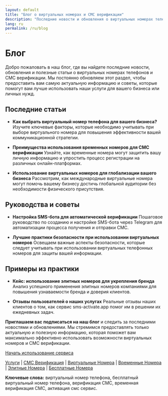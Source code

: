 ```yaml
---
layout: default
title: "Блог о виртуальных номерах и СМС верификации"
description: "Последние новости и обновления о виртуальных номерах телефонов, СМС верификации и как они могут быть использованы для улучшения вашего бизнеса."
lang: ru
permalink: /ru/blog
---
```


# Блог

Добро пожаловать в наш блог, где вы найдете последние новости, обновления и полезные статьи о виртуальных номерах телефонов и СМС верификации. Мы постоянно обновляем этот раздел, чтобы предоставить вам самую актуальную информацию и советы, которые помогут вам лучше использовать наши услуги для вашего бизнеса или личных нужд.

## Последние статьи

- **Как выбрать виртуальный номер телефона для вашего бизнеса?**
  Изучите ключевые факторы, которые необходимо учитывать при выборе виртуального номера для повышения эффективности вашей коммуникационной стратегии.

- **Преимущества использования временных номеров для СМС верификации**
  Узнайте, как временные номера могут защитить вашу личную информацию и упростить процесс регистрации на различных онлайн-платформах.

- **Использование виртуальных номеров для глобализации вашего бизнеса**
  Рассмотрим, как международные виртуальные номера могут помочь вашему бизнесу достичь глобальной аудитории без необходимости физического присутствия.

## Руководства и советы

- **Настройка SMS-бота для автоматической верификации**
  Пошаговое руководство по созданию и настройке SMS-бота через Telegram для автоматизации процесса получения и отправки СМС.

- **Лучшие практики безопасности при использовании виртуальных номеров**
  Освещаем важные аспекты безопасности, которые следует учитывать при использовании виртуальных телефонных номеров для защиты вашей информации.

## Примеры из практики

- **Кейс: использование элитных номеров для укрепления бренда**
  Анализ успешного применения элитных номеров компаниями для повышения узнаваемости бренда и доверия клиентов.

- **Отзывы пользователей о наших услугах**
  Реальные отзывы наших клиентов о том, как сервис sms-activate.app помог им в решении их ежедневных задач.

**Приглашаем вас подписаться на наш блог** и следить за последними новостями и обновлениями. Мы стремимся предоставлять только актуальную и полезную информацию, которая поможет вам максимально эффективно использовать возможности виртуальных номеров и СМС верификации.

[Начать использование сервиса](/ru/get-started)

[Услуги](/ru/services) | [СМС Верификация](/ru/sms-verification) | [Виртуальные Номера](/ru/virtual-phone-numbers) | [Временные Номера](/ru/temporary-phone-numbers) | [Элитные Номера](/ru/elite-phone-numbers) | [Бесплатные Номера](/ru/free-phone-numbers)

**Ключевые слова:** виртуальный номер телефона, бесплатный виртуальный номер телефона, верификация СМС, временная верификация СМС, активация смс сервис.